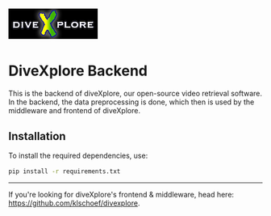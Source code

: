 # ![Logo of diveXplore.](/assets/diveXplore.png) 
# DiveXplore Backend

This is the backend of diveXplore, our open-source video retrieval software. In the backend, the data preprocessing is done, which then is used by the middleware and frontend of diveXplore.

## Installation
To install the required dependencies, use:
```bash
pip install -r requirements.txt
```
---
If you're looking for diveXplore's frontend & middleware, head here: https://github.com/klschoef/divexplore.
